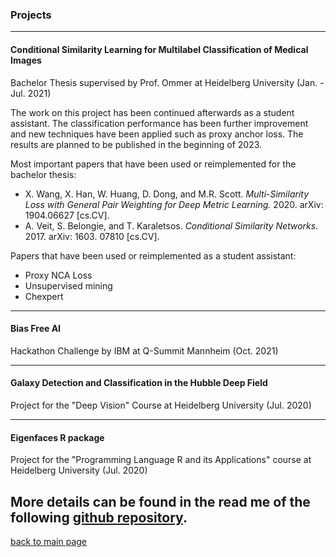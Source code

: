 ### Projects
***
#### Conditional Similarity Learning for Multilabel Classification of Medical Images
Bachelor Thesis supervised by Prof. Ommer at Heidelberg University (Jan. - Jul. 2021)

The work on this project has been continued afterwards as a student assistant. The classification performance has been
further improvement and new techniques have been applied such as proxy anchor loss. The results are planned to be 
published in the beginning of 2023.

Most important papers that have been used or reimplemented for the bachelor thesis:
* X. Wang, X. Han, W. Huang, D. Dong, and M.R. Scott. *Multi-Similarity Loss with General
Pair Weighting for Deep Metric Learning.* 2020. arXiv: 1904.06627 [cs.CV].
* A. Veit, S. Belongie, and T. Karaletsos. *Conditional Similarity Networks.* 2017. arXiv: 1603.
07810 [cs.CV].

Papers that have been used or reimplemented as a student assistant:
* Proxy NCA Loss
* Unsupervised mining
* Chexpert

---

#### Bias Free AI
Hackathon Challenge by IBM at Q-Summit Mannheim (Oct. 2021)

---

#### Galaxy Detection and Classification in the Hubble Deep Field
Project for the "Deep Vision" Course at Heidelberg University (Jul. 2020)

---

#### Eigenfaces R package
Project for the "Programming Language R and its Applications" course at Heidelberg University (Jul. 2020)

More details can be found in the read me of the following
<a href="https://github.com/Osburg/eigenfaces" ><span class="uk-icon link-text" uk-icon="icon: github-alt; ratio: 1"></span><span class="link-text">github repository</span></a>.
---

<a href="https://mafi2.github.io/" ><span class="uk-icon link-text" uk-icon="icon: chevron-left; ratio: 1"></span><span class="link-text">back to main page</span></a>
